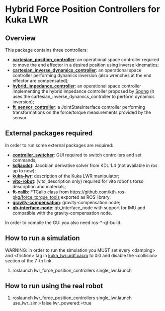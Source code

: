 # Hybrid Force Position Controllers for Kuka LWR

## Overview
This package contains three controllers:
- [__cartesian_position_controller__](src/cartesian_position_controller.cpp): an operational space controller required to
move the end effector in a desired position using inverse kinematics;
- [__cartesian_inverse_dynamics_controller__](src/cartesian_inverse_dynamics_controller.cpp): an operational space controller
performing dynamics inversion (also wrenches at the end effector are compensated);
- [__hybrid_impedance_controller__](src/hybrid_impedance_controller.cpp): an operational space controller implementing the
hybrid impedance controller proposed by [Spong](http://ieeexplore.ieee.org/document/20440/) (it uses the
cartesian_inverse_dynamics_controller to perform dynamics inversion);
- [__ft_sensor_controller__](src/ft_sensor_controller.cpp): a JointStateInterface controller performing transformations
on the force/torque measurements provided by the sensor.

## External packages required
In order to run some external packages are required:
- [__controller_switcher__](https://github.com/xEnVrE/controller_switcher): GUI required to switch controllers and set commands;
- [__kdljacdot__](https://github.com/xEnVrE/kdljacdot): Jacobian derivative solver from KDL 1.4 (not available in ros up to now);
- [__kuka-lwr__](https://github.com/CentroEPiaggio/kuka-lwr): description of the Kuka LWR manipulator;
- [__vito-robot__](https://github.com/CentroEPiaggio/vito-robot): (vito_description only) required for vito robot's torso description and materials;
- [__ft-calib__](https://github.com/xEnVrE/ft_calib): FTCalib class from https://github.com/kth-ros-pkg/force_torque_tools exported as ROS library;
- [__gravity-compensation__](https://github.com/xEnVrE/force_torque_tools/tree/indigo/gravity_compensation): gravity-compensation node;
- [__qb-interface-node__](https://github.com/xEnVrE/qb_interface_node/tree/imu): qb_interface_node with support for IMU and compatible with the gravity-compensation node.

In order to compile the GUI you also need ros-*-qt-build.

## How to run a simulation

WARNING: in order to run the simulation you MUST set every \<damping\> and \<friction\> tag in [kuka_lwr.urdf.xacro](https://github.com/CentroEPiaggio/kuka-lwr/blob/master/lwr_description/model/kuka_lwr.urdf.xacro)
to 0.0 and disable the \<collision\> section of the 7-th link.

1. roslaunch lwr_force_position_controllers single_lwr.launch

## How to run using the real robot

1. roslaunch lwr_force_position_controllers single_lwr.launch use_lwr_sim:=false lwr_powered:=true
